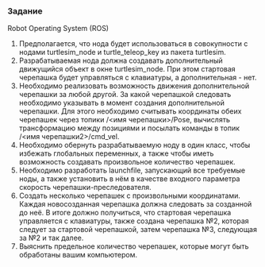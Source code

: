 ### Задание

Robot Operating System (ROS)

1.    Предполагается, что нода будет использоваться в совокупности с нодами turtlesim_node и turtle_teleop_key из пакета turtlesim.
2.    Разрабатываемая нода должна создавать дополнительный движущийся объект в окне turtlesim_node. При этом стартовая черепашка будет управляться с клавиатуры, а дополнительная - нет.
3.    Необходимо реализовать возможность движения дополнительной черепашки за любой другой. За какой черепашкой следовать необходимо указывать в момент создания дополнительной черепашки. Для этого необходимо считывать координаты обеих черепашек через топики /<имя черепашки>/Pose, вычислять трансформацию между позициями и посылать команды в топик /<имя черепашки2>/cmd_vel.
4.    Необходимо обернуть разрабатываемую ноду в один класс, чтобы избежать глобальных переменных, а также чтобы иметь возможность создавать произвольное количество черепашек.
5.    Необходимо разработать launchfile, запускающий все требуемые ноды, а также установить в нём в качестве входного параметра скорость черепашки-преследователя.
6.    Создать несколько черепашек с произвольными координатами. Каждая новосозданная черепашка должна следовать за созданной до неё. В итоге должно получиться, что стартовая черепашка управляется с клавиатуры, также создана черепашка №2, которая следует за стартовой черепашкой, затем черепашка №3, следующая за №2 и так далее.
7.    Выяснить предельное количество черепашек, которые могут быть обработаны вашим компьютером.